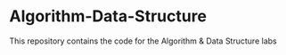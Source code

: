 # Algorithm-Data-Structure
This repository contains the code for the Algorithm &amp; Data Structure labs
